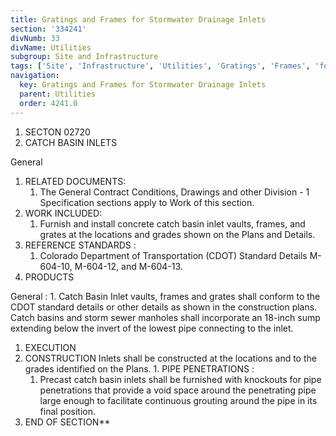 ```yaml
---
title: Gratings and Frames for Stormwater Drainage Inlets
section: '334241'
divNumb: 33
divName: Utilities
subgroup: Site and Infrastructure
tags: ['Site', 'Infrastructure', 'Utilities', 'Gratings', 'Frames', 'for', 'Stormwater', 'Drainage', 'Inlets']
navigation:
  key: Gratings and Frames for Stormwater Drainage Inlets
  parent: Utilities
  order: 4241.0
---
```


   1. SECTON 02720
   1. CATCH BASIN INLETS

General
   1. RELATED DOCUMENTS:
      1. The General Contract Conditions, Drawings and other Division - 1 Specification sections apply to Work of this section.
   1. WORK INCLUDED:
      1. Furnish and install concrete catch basin inlet vaults, frames, and grates at the locations and grades shown on the Plans and Details.
   1. REFERENCE STANDARDS :
      1. Colorado Department of Transportation (CDOT) Standard Details M-604-10, M-604-12, and M-604-13.
   1. PRODUCTS

General
:
      1. Catch Basin Inlet vaults, frames and grates shall conform to the CDOT standard details or other details as shown in the construction plans. Catch basins and storm sewer manholes shall incorporate an 18-inch sump extending below the invert of the lowest pipe connecting to the inlet.
   1. EXECUTION
   1. CONSTRUCTION Inlets shall be constructed at the locations and to the grades identified on the Plans.
    1. PIPE PENETRATIONS :
       1. Precast catch basin inlets shall be furnished with knockouts for pipe penetrations that provide a void space around the penetrating pipe large enough to facilitate continuous grouting around the pipe in its final position.
1. END OF SECTION** 

